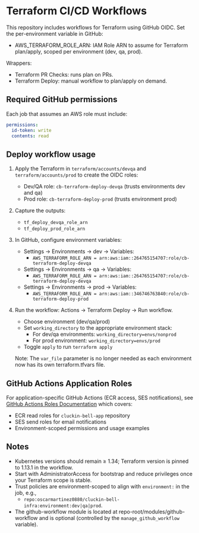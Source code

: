 # Terraform CI/CD Workflows

This repository includes workflows for Terraform using GitHub OIDC. Set the per-environment variable in GitHub:

- AWS_TERRAFORM_ROLE_ARN: IAM Role ARN to assume for Terraform plan/apply, scoped per environment (dev, qa, prod).

Wrappers:
- Terraform PR Checks: runs plan on PRs.
- Terraform Deploy: manual workflow to plan/apply on demand.

## Required GitHub permissions

Each job that assumes an AWS role must include:

```yaml
permissions:
  id-token: write
  contents: read
```

## Deploy workflow usage

1. Apply the Terraform in `terraform/accounts/devqa` and `terraform/accounts/prod` to create the OIDC roles:
   - Dev/QA role: `cb-terraform-deploy-devqa` (trusts environments dev and qa)
   - Prod role: `cb-terraform-deploy-prod` (trusts environment prod)

2. Capture the outputs:
   - `tf_deploy_devqa_role_arn`
   - `tf_deploy_prod_role_arn`

3. In GitHub, configure environment variables:
   - Settings → Environments → dev → Variables:
     - `AWS_TERRAFORM_ROLE_ARN = arn:aws:iam::264765154707:role/cb-terraform-deploy-devqa`
   - Settings → Environments → qa → Variables:
     - `AWS_TERRAFORM_ROLE_ARN = arn:aws:iam::264765154707:role/cb-terraform-deploy-devqa`
   - Settings → Environments → prod → Variables:
     - `AWS_TERRAFORM_ROLE_ARN = arn:aws:iam::346746763840:role/cb-terraform-deploy-prod`

4. Run the workflow: Actions → Terraform Deploy → Run workflow.
   - Choose environment (dev/qa/prod)
   - Set `working_directory` to the appropriate environment stack:
     - For dev/qa environments: `working_directory=envs/nonprod`
     - For prod environment: `working_directory=envs/prod`
   - Toggle `apply` to run `terraform apply`
   
   Note: The `var_file` parameter is no longer needed as each environment now has its own terraform.tfvars file.

## GitHub Actions Application Roles

For application-specific GitHub Actions (ECR access, SES notifications), see [GitHub Actions Roles Documentation](github-actions-roles.md) which covers:

- ECR read roles for `cluckin-bell-app` repository
- SES send roles for email notifications
- Environment-scoped permissions and usage examples

## Notes

- Kubernetes versions should remain ≥ 1.34; Terraform version is pinned to 1.13.1 in the workflow.
- Start with AdministratorAccess for bootstrap and reduce privileges once your Terraform scope is stable.
- Trust policies are environment-scoped to align with `environment:` in the job, e.g.,
  - `repo:oscarmartinez0880/cluckin-bell-infra:environment:dev|qa|prod`.
- The github-workflow module is located at repo-root/modules/github-workflow and is optional (controlled by the `manage_github_workflow` variable).